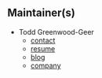 ## Maintainer(s)

* Todd Greenwood-Geer
  * [contact](pub@zwrob.com)
  * [resume](http://zwrob.com/about)
  * [blog](http://zwrob.com/posts)
  * [company](http://envirosoftwaresolutions.com)
